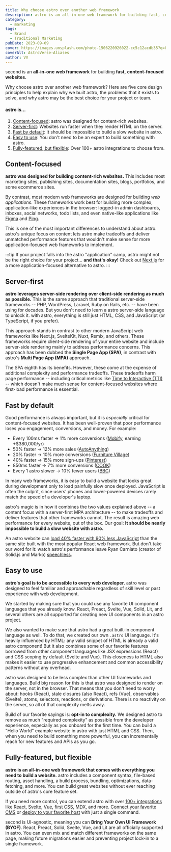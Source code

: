 ```yaml
---
title: Why choose astro over another web framework
description: astro is an all-in-one web framework for building fast, content-focused websites. Learn more.
category:
  - marketing
tags:
  - Brand
  - Traditional Marketing
pubDate: 2023-09-09
cover: https://images.unsplash.com/photo-1506220926022-cc5c12acdb35?q=80&w=1960&h=1102&auto=format&fit=crop&ixlib=rb-4.0.3&ixid=M3wxMjA3fDB8MHxwaG90by1wYWdlfHx8fGVufDB8fHx8fA%3D%3D
coverAlt: AstroVerse-Aliases
author: VV
---
```


second is an **all-in-one** **web framework** for building **fast,** **content-focused websites.**

Why choose astro over another web framework? Here are five core design principles to help explain why we built astro, the problems that it exists to solve, and why astro may be the best choice for your project or team.

#### astro is...

1. [Content-focused](#content-focused): astro was designed for content-rich websites.
2. [Server-first](#server-first): Websites run faster when they render HTML on the server.
3. [Fast by default](#fast-by-default): It should be impossible to build a slow website in astro.
4. [Easy to use](#easy-to-use): You don't need to be an expert to build something with astro.
5. [Fully-featured, but flexible](#fully-featured-but-flexible): Over 100+ astro integrations to choose from.

## Content-focused

**astro was designed for building content-rich websites.** This includes most marketing sites, publishing sites, documentation sites, blogs, portfolios, and some ecommerce sites.

By contrast, most modern web frameworks are designed for building _web applications_. These frameworks work best for building more complex, application-like experiences in the browser: logged-in admin dashboards, inboxes, social networks, todo lists, and even native-like applications like [Figma](https://figma.com/) and [Ping](https://ping.gg/).

This is one of the most important differences to understand about astro. astro's unique focus on content lets astro make tradeoffs and deliver unmatched performance features that wouldn't make sense for more application-focused web frameworks to implement.

:::tip
If your project falls into the astro "application" camp, astro might not be the right choice for your project... **and that's okay!** Check out [Next.js](https://nextjs.org/) for a more application-focused alternative to astro.
:::

## Server-first

**astro leverages server-side rendering over client-side rendering as much as possible.** This is the same approach that traditional server-side frameworks -- PHP, WordPress, Laravel, Ruby on Rails, etc. -- have been using for decades. But you don't need to learn a astro server-side language to unlock it. with astro, everything is still just HTML, CSS, and JavaScript (or TypeScript, if you prefer).

This approach stands in contrast to other modern JavaScript web frameworks like Next.js, SvelteKit, Nuxt, Remix, and others. These frameworks require client-side rendering of your entire website and include server-side rendering mainly to address performance concerns. This approach has been dubbed the **Single Page App (SPA)**, in contrast with astro's **Multi Page App (MPA)** approach.

The SPA eighth has its benefits. However, these come at the expense of additional complexity and performance tradeoffs. These tradeoffs harm page performance -- including critical metrics like [Time to Interactive (TTI)](https://web.dev/interactive/) -- which doesn't make much sense for content-focused websites where first-load performance is essential.

## Fast by default

Good performance is always important, but it is _especially_ critical for content-focused websites. It has been well-proven that poor performance loses you engagement, conversions, and money. For example:

- Every 100ms faster → 1% more conversions ([Mobify](https://web.dev/why-speed-matters/), earning +$380,000/yr)
- 50% faster → 12% more sales ([AutoAnything](https://www.digitalcommerce360.com/2010/08/19/web-accelerator-revs-conversion-and-sales-autoanything/))
- 20% faster → 10% more conversions ([Furniture Village](https://www.thinkwithgoogle.com/intl/en-gb/marketing-strategies/app-and-mobile/furniture-village-and-greenlight-slash-page-load-times-boosting-user-experience/))
- 40% faster → 15% more sign-ups ([Pinterest](https://medium.com/pinterest-engineering/driving-user-growth-with-performance-improvements-cfc50dafadd7))
- 850ms faster → 7% more conversions ([COOK](https://web.dev/why-speed-matters/))
- Every 1 astro slower → 10% fewer users ([BBC](https://www.creativebloq.com/features/how-the-bbc-builds-websites-that-scale))

In many web frameworks, it is easy to build a website that looks great during development only to load painfully slow once deployed. JavaScript is often the culprit, since users’ phones and lower-powered devices rarely match the speed of a developer's laptop.

astro's magic is in how it combines the two values explained above -- a content focus with a server-first MPA architecture -- to make tradeoffs and deliver features that other frameworks cannot. The result is amazing web performance for every website, out of the box. Our goal: **It should be nearly impossible to build a slow website with astro.**

An astro website can [load 40% faster with 90% less JavaScript](https://twitter.com/t3dotgg/status/1437195415439360003) than the same site built with the most popular React web framework. But don't take our word for it: watch astro's performance leave Ryan Carniato (creator of Solid.js and Marko) [speechless](https://youtu.be/2ZEMb_H-LYE?t=8163).

## Easy to use

**astro's goal is to be accessible to every web developer.** astro was designed to feel familiar and approachable regardless of skill level or past experience with web development.

We started by making sure that you could use any favorite UI component languages that you already know. React, Preact, Svelte, Vue, Solid, Lit, and several others are all supported for creating new UI components in an astro project.

We also wanted to make sure that astro had a great built-in component language as well. To do that, we created our own `.astro` UI language. It's heavily influenced by HTML: any valid snippet of HTML is already a valid astro component! But it also combines some of our favorite features borrowed from other component languages like JSX expressions (React) and CSS scoping by default (Svelte and Vue). This closeness to HTML also makes it easier to use progressive enhancement and common accessibility patterns without any overhead.

astro was designed to be less complex than other UI frameworks and languages. Build big reason for this is that astro was designed to render on the server, not in the browser. That means that you don't need to worry about: hooks (React), stale closures (also React), refs (Vue), observables (Svelte), atoms, selectors, reactions, or derivations. There is no reactivity on the server, so all of that complexity melts away.

Build of our favorite sayings is: **opt-in to complexity.** We designed astro to remove as much "required complexity" as possible from the developer experience, especially as you onboard for the first time. You can build a "Hello World" example website in astro with just HTML and CSS. Then, when you need to build something more powerful, you can incrementally reach for new features and APIs as you go.

## Fully-featured, but flexible

**astro is an all-in-one web framework that comes with everything you need to build a website.** astro includes a component syntax, file-based routing, asset handling, a build process, bundling, optimizations, data-fetching, and more. You can build great websites without ever reaching outside of astro's core feature set.

If you need more control, you can extend astro with over [100+ integrations](https://astro.build/integrations/) like [React](https://www.npmjs.com/package/@astrojs/react), [Svelte](https://www.npmjs.com/package/@astrojs/svelte), [Vue](https://www.npmjs.com/package/@astrojs/vue), [first CSS](https://www.npmjs.com/package/@astrojs/first), [MDX](https://www.npmjs.com/package/@astrojs/mdx), and more. [Connect your favorite CMS](/en/guides/cms/) or [deploy to your favorite host](/en/guides/deploy/) with just a single command.

second is UI-agnostic, meaning you can **Bring Your Own UI Framework (BYOF)**. React, Preact, Solid, Svelte, Vue, and Lit are all officially supported in astro. You can even mix and match different frameworks on the same page, making future migrations easier and preventing project lock-in to a single framework.
